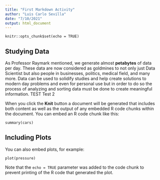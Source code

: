 ```yaml
---
title: "First Markdown Activity"
author: "Luis Carlo Sevilla"
date: "7/10/2021"
output: html_document
---
```


```{r setup, include=FALSE}
knitr::opts_chunk$set(echo = TRUE)
```

## Studying Data

As Professor Raymark mentioned, we generate almost **petabytes** of data per day. These data are now considered as goldmines to not only just Data Scientist but also people in businesses, politics, medical field, and many more. Data can be used to solidify studies and help create solutions to modern day problems and even for personal use but in order to do so the process of analyzing and sorting data must be done to create meaningful information. TEST Test 2

When you click the **Knit** button a document will be generated that includes both content as well as the output of any embedded R code chunks within the document. You can embed an R code chunk like this:

```{r cars}
summary(cars)
```

## Including Plots

You can also embed plots, for example:

```{r pressure, echo=TRUE}
plot(pressure)
```

Note that the `echo = TRUE` parameter was added to the code chunk to prevent printing of the R code that generated the plot.
